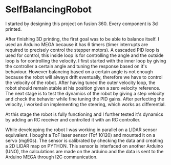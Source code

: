 # SelfBalancingRobot

I started by designing this project on fusion 360. Every component is 3d printed.


After finishing 3D printing, the first goal was to be able to balance itself. I used an Arduino MEGA because it has 6 timers (timer interrupts are required to precisely control the stepper motors). A cascaded PID loop is used for control, this inside loop is for controlling the angle and the outside loop is for controlling the velocity. 
I first started with the inner loop by giving the controller a certain angle and tuning the response based on it's behaviour.
However balancing based on a certain angle is not enough because the robot will always drift eventually, therefore we have to control the velocity of the robot.
After having tuned the outer velocity loop, the robot should remain stable at his position given a zero velocity reference.
The next stage is to test the dynamics of the robot by giving a step velocity and check the behavior while fine tuning the PID gains.
After perfecting the velocity, i worked on implementing the steering, which works as differential.

At this stage the robot is fully functioning and I further tested it's dynamics by adding an RC receiver and controlled it with an RC controller.

While developping the robot I was working in parallel on a LIDAR sensor equivalent. I bought a ToF laser sensor (Tof 10120) and mounted it on a servo (mg90s). The sensor is calibrated by checking the data and creating a 2D LIDAR map on PYTHON.  This sensor is interfaced on another Arduino (UNO), the calculations are made on the arduino and the data is sent to the Arduino MEGA through I2C communication.
